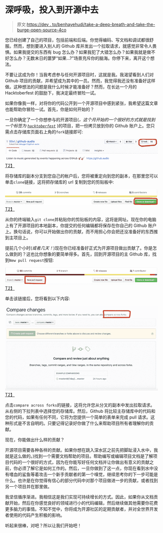 # 深呼吸，投入到开源中去

> 原文:[https://dev . to/benhayehudi/take-a-deep-breath-and-take-the-burge-open-source-4co](https://dev.to/benhayehudi/take-a-deep-breath-and-take-the-plunge-into-open-source-4co)

您已经创建了自己的项目，包括前端和后端。你觉得编码、写文档和调试都很舒服。然而，想到要进入别人的 Github 库并发出一个拉取请求，就感觉非常令人畏惧。如果我提交的东西有 bug 怎么办？如果我犯了大错怎么办？如果我就是做不好怎么办？无数末日的噩梦“如果...?"场景充斥你的脑海。你停下来，离开这个想法。

不要让这成为你！当我考虑参与任何开源项目时，这就是我。我渴望看到人们对 Github 项目的贡献，并希望成为其中的一员。然而，我觉得我还没有准备好这样做。这种想法的问题是我什么时候才能准备好？然而，在长达一个月的 Hacktoberfest 的鼓励下，我决定最终冒险一试。

如果你像我一样，对将你的代码公开到一个开源项目中感到紧张，我希望这篇文章也能帮助你冒险一试。首先，你是如何开始的？

一旦你确定了一个你想参与的开源项目(*，这个月开始的一个很好的方式就是找到一个标签为 [`hacktoberfest`](https://github.com/search?q=label:hacktoberfest+state:open+type:issue)* )的项目，把一份拷贝放到你的 Github 账户上。您只需点击存储库页面右上角的`fork`链接即可:

[![A Github Fork Link](img/34e8fd0365ec2145f0dc8d3f1115ba7d.png)T2】](https://res.cloudinary.com/practicaldev/image/fetch/s--NQry3Yxi--/c_limit%2Cf_auto%2Cfl_progressive%2Cq_auto%2Cw_880/https://i.imgur.com/obC186a.png)

将存储库的副本分支到您自己的帐户后，您将被重定向到您的副本，在那里您可以单击`clone`链接，这将把存储库的 url 复制到您的剪贴板中:

[![A Github Clone Link](img/322b4aa0d072c727c775444c2d1234f3.png)T2】](https://res.cloudinary.com/practicaldev/image/fetch/s--FtV1fz5r--/c_limit%2Cf_auto%2Cfl_progressive%2Cq_auto%2Cw_880/https://i.imgur.com/SSFDDK9.png)

从你的终端输入`git clone`并粘贴你的剪贴板的内容，这将是网址。现在你的电脑上有了开源项目的本地副本，你提交的任何编辑都将保存在你自己的 Github 账户上。换句话说，你可以开始做出你的贡献，而不用担心你会把还没准备好的东西推到主项目上。

提前几个小时(*或者几天！*)现在你已经准备好正式为开源项目做出贡献了。你是怎么做到的？这也比你想象的要简单得多。首先，回到开源项目的主 Github 库，找到`New pull request`按钮:

[![A Github Pull Request Link](img/eb1b7e87fd55c96ec6cb89884b27d7df.png)T2】](https://res.cloudinary.com/practicaldev/image/fetch/s--mRFUSYc8--/c_limit%2Cf_auto%2Cfl_progressive%2Cq_auto%2Cw_880/https://i.imgur.com/zV0nMsn.png)

单击该链接后，您将看到以下内容:

[![A Github Compare Across Forks Link](img/9b2ef5d40ec6ec7956244419851e7768.png)T2】](https://res.cloudinary.com/practicaldev/image/fetch/s--lWTnL4tQ--/c_limit%2Cf_auto%2Cfl_progressive%2Cq_auto%2Cw_880/https://i.imgur.com/bPeFyU7.png)

点击`compare across forks`的链接，这将允许您从分叉的副本中发出拉取请求。从右侧的下拉列表中选择您的存储库。然后，Github 将比较主存储库中的代码和您的代码，如果有任何不同，它将为您提供一个简单的表单来完成 pull 请求。这种形式是不言自明的。只要记得记录好你做了什么来帮助项目所有者理解你的贡献。

现在，你能做出什么样的贡献？

开源项目需要各种各样的贡献。如果你想在跳入深水区之前先把脚趾浸入水中，我就是这么做的。)找到一个需要文档帮助的项目。帮助编写或编辑项目文档是了解项目代码的一个很好的方式，因为在你能写好任何文档并让你做出有意义的贡献之前，你必须了解它是如何工作的。然后，一旦你做到了这一点，你现在看到水中没有嗜血的鲨鱼等着攻击一个新手贡献者的第一个嗅觉，继续思考你的下一步可能是什么。也许是在你觉得有信心的部分代码中对那个项目做进一步的贡献，或者找到另一个项目并在那里做。

我坚信循序渐进。我相信这是我们实现可持续增长的方式。因此，如果你从文档贡献开始，然后在你感觉良好的领域进行小的代码编辑，然后继续做其他需要你花费更多脑力的事情。不知不觉中，你将成为开源社区的定期贡献者，并对全世界开发者使用的代码产生积极的影响。

听起来很棒，对吧？所以让我们开始吧！